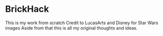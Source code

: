 # BrickHack
This is my work from scratch
Credit to LucasArts and Disney for Star Wars images
Aside from that this is all my original thoughts and ideas.
